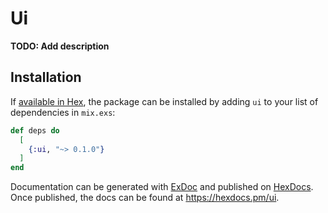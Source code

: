 # Ui

**TODO: Add description**

## Installation

If [available in Hex](https://hex.pm/docs/publish), the package can be installed
by adding `ui` to your list of dependencies in `mix.exs`:

```elixir
def deps do
  [
    {:ui, "~> 0.1.0"}
  ]
end
```

Documentation can be generated with [ExDoc](https://github.com/elixir-lang/ex_doc)
and published on [HexDocs](https://hexdocs.pm). Once published, the docs can
be found at <https://hexdocs.pm/ui>.

